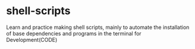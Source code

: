 # shell-scripts
Learn and practice making shell scripts, mainly to automate the installation of base dependencies and programs in the terminal for Development(CODE)
